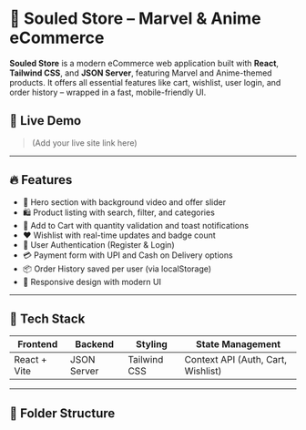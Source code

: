 # 🛒 Souled Store – Marvel & Anime eCommerce

**Souled Store** is a modern eCommerce web application built with **React**, **Tailwind CSS**, and **JSON Server**, featuring Marvel and Anime-themed products. It offers all essential features like cart, wishlist, user login, and order history – wrapped in a fast, mobile-friendly UI.

## 🚀 Live Demo

> (Add your live site link here)

---

## 🔥 Features

- 🦸 Hero section with background video and offer slider
- 🛍️ Product listing with search, filter, and categories
- 🛒 Add to Cart with quantity validation and toast notifications
- ❤️ Wishlist with real-time updates and badge count
- 👤 User Authentication (Register & Login)
- 💳 Payment form with UPI and Cash on Delivery options
- 📦 Order History saved per user (via localStorage)
- 📱 Responsive design with modern UI

---

## 🧱 Tech Stack

| Frontend | Backend | Styling | State Management |
|----------|---------|---------|------------------|
| React + Vite | JSON Server | Tailwind CSS | Context API (Auth, Cart, Wishlist) |

---

## 📁 Folder Structure

